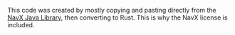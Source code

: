 This code was created by mostly copying and pasting directly from the
[NavX Java Library](https://pdocs.kauailabs.com/navx-mxp/software/roborio-libraries/java/),
then converting to Rust. This is why the NavX license is included.

